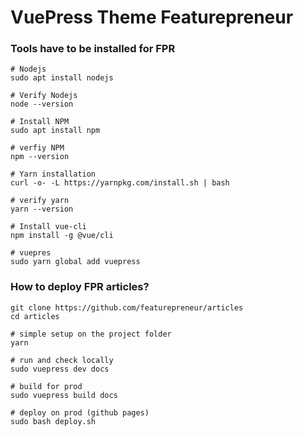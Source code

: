 
# VuePress Theme Featurepreneur


### Tools have to be installed for FPR
```
# Nodejs
sudo apt install nodejs

# Verify Nodejs
node --version

# Install NPM
sudo apt install npm

# verfiy NPM
npm --version

# Yarn installation
curl -o- -L https://yarnpkg.com/install.sh | bash

# verify yarn
yarn --version

# Install vue-cli
npm install -g @vue/cli

# vuepres
sudo yarn global add vuepress

```


### How to deploy FPR articles?
```
git clone https://github.com/featurepreneur/articles
cd articles

# simple setup on the project folder
yarn

# run and check locally
sudo vuepress dev docs

# build for prod
sudo vuepress build docs

# deploy on prod (github pages)
sudo bash deploy.sh
```